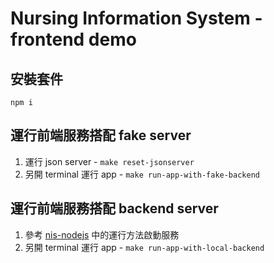 # Nursing Information System - frontend demo

## 安裝套件
`npm i`

## 運行前端服務搭配 fake server
1. 運行 json server - `make reset-jsonserver`
2. 另開 terminal 運行 app - `make run-app-with-fake-backend`

## 運行前端服務搭配 backend server
1. 參考 [nis-nodejs](https://github.com/hjcian/nis-nodejs#%E9%81%8B%E8%A1%8C%E9%96%8B%E7%99%BC%E7%92%B0%E5%A2%83) 中的運行方法啟動服務
2. 另開 terminal 運行 app - `make run-app-with-local-backend`